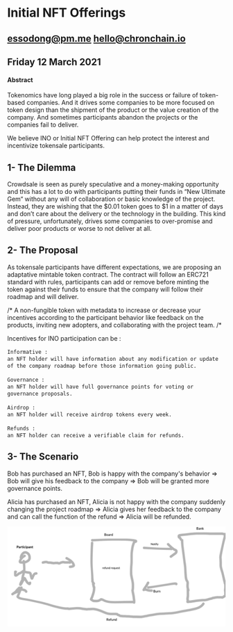 #      Initial NFT Offerings


## essodong@pm.me hello@chronchain.io

## Friday 12 March 2021

#### Abstract

Tokenomics have long played a big role in the success or failure of token-based companies.
And it drives some companies to be more focused on token design than the shipment of the product or the value creation of the company. And sometimes participants abandon the projects or the companies fail to deliver.

We believe INO or Initial NFT Offering can help protect the interest and incentivize tokensale participants.


## 1- The Dilemma 

Crowdsale is seen as purely speculative and a money-making opportunity and this has a lot to do with participants putting their funds in “New Ultimate Gem“ without any will of collaboration or basic knowledge of the project.
Instead, they are wishing that the $0.01 token goes to $1 in a matter of days and don’t care about the delivery or the technology in the building.
This kind of pressure, unfortunately, drives some companies to over-promise and deliver poor products or worse to not deliver at all.


## 2- The Proposal

As tokensale participants have different expectations, we are proposing an adaptative mintable token contract.
The contract will follow an ERC721 standard with rules, participants can add or remove before minting the token against their funds to ensure that the company will follow their roadmap and will deliver.

/* A non-fungible token with metadata to increase or decrease your incentives according to the participant behavior like feedback on the products, inviting new adopters, and collaborating with the project team. 
/*

Incentives for INO participation can be : 

    Informative :
    an NFT holder will have information about any modification or update of the company roadmap before those information going public.

    Governance :
    an NFT holder will have full governance points for voting or governance proposals.

    Airdrop :
    an NFT holder will receive airdrop tokens every week.

    Refunds :
    an NFT holder can receive a verifiable claim for refunds.

## 3- The Scenario 

  Bob has purchased an NFT, Bob is happy with the company's behavior => Bob will give his feedback to the company => Bob will be granted more governance points.

  Alicia has purchased an NFT, Alicia is not happy with the company suddenly changing the project roadmap => Alicia gives her feedback to the company and can call the function of the refund => Alicia will be refunded.

![INO](draft_ino.png)

